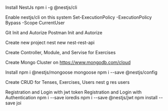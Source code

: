Install NestJs
npm i -g @nestjs/cli

Enable nestjs/cli on this system
Set-ExecutionPolicy -ExecutionPolicy Bypass -Scope CurrentUser

Git Init and Autorize
Postman Init and Autorize

Create new project
nest new nest-rest-api

Create Controller, Module, and Servise for Exercises

Create Mongo Cluster on https://www.mongodb.com/cloud

Install
npm i @nestjs/mongoose mongoose
npm i --save @nestjs/config

Create CRUD for Tenses, Exercises, Users
nest g res users

Registration and Login with jwt token
Registration and Login with Authentication
npm i --save ioredis
npm i --save @nestjs/jwt
npm install --save joi
